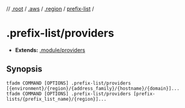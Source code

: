 // [.root] / [.aws] / [.region] / [prefix-list] /

# .prefix-list/providers

- **Extends:** [.module/providers](../../../../.tfadm/resources/.module/providers.md)

## Synopsis

```
tfadm COMMAND [OPTIONS] .prefix-list/providers [{environment}/{region}/{address_family}/{hostname}/{domain}]...
tfadm COMMAND [OPTIONS] .prefix-list/providers [prefix-lists/{prefix_list_name}/{region}]...
```

[.aws]: ../../../../.tfadm/resources/README.md
[.region]: ../../../../.tfadm/resources/.region.md
[.root]: ../../../../../.tfadm/resources/README.md
[prefix-list]: ../prefix-list.md
